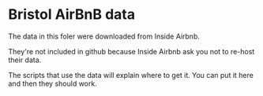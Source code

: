 # Bristol AirBnB data

The data in this foler were downloaded from Inside Airbnb. 

They're not included in github because Inside Airbnb ask you not to re-host their data.

The scripts that use the data will explain where to get it. You can put it here and then they should work.
